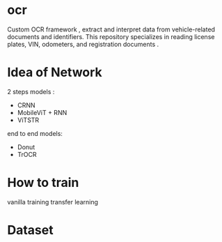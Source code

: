 # ocr
Custom OCR framework , extract and interpret data from vehicle-related documents and identifiers. This repository specializes in reading license plates, VIN, odometers, and registration documents .


# Idea of Network


2 steps models :
- CRNN
- MobileViT + RNN
- ViTSTR

end to end models:
- Donut
- TrOCR


# How to train

vanilla training
transfer learning


# Dataset